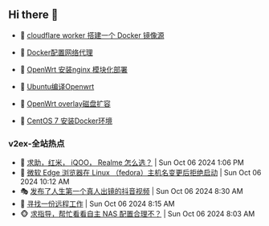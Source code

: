 ## Hi there 👋

<!--
**dkyg666/dkyg666** is a ✨ _special_ ✨ repository because its `README.md` (this file) appears on your GitHub profile.

Here are some ideas to get you started:

- 🔭 I’m currently working on ...
- 🌱 I’m currently learning ...
- 👯 I’m looking to collaborate on ...
- 🤔 I’m looking for help with ...
- 💬 Ask me about ...
- 📫 How to reach me: ...
- 😄 Pronouns: ...
- ⚡ Fun fact: ...
-->

<!-- BLOG-POST-LIST:START -->
- 🦩 [cloudflare worker 搭建一个 Docker 镜像源](http://blog.1996099.xyz/archives/cloudflare-worker-da-jian-yi-ge-docker-jing-xiang-zhan) 

- 🚦 [Docker配置网络代理](http://blog.1996099.xyz/archives/dockerpei-zhi-wang-luo-dai-li) 

- 🫶 [OpenWrt 安装nginx 模块化部署](http://blog.1996099.xyz/archives/openwrt-an-zhuang-nginx-mo-kuai-hua-bu-shu) 

- 🦄 [Ubuntu编译Openwrt](http://blog.1996099.xyz/archives/ubuntuzi-bian-yi-openwrt) 

- 🐻 [OpenWrt overlay磁盘扩容](http://blog.1996099.xyz/archives/openwrt-overlay) 

- 🤖 [CentOS 7 安装Docker环境](http://blog.1996099.xyz/archives/centos-docker) 
<!-- BLOG-POST-LIST:END -->

### v2ex-全站热点
<!-- v2ex:START -->
- 🥸 [求助，红米， iQOO， Realme 怎么选？](https://www.v2ex.com/t/1077932#reply10) | Sun Oct 06 2024 1:06 PM
- 🤗 [微软 Edge 浏览器在 Linux （fedora）主机名变更后拒绝启动](https://www.v2ex.com/t/1077919#reply2) | Sun Oct 06 2024 10:12 AM
- 🎭 [发布了人生第一个真人出镜的抖音视频](https://www.v2ex.com/t/1077909#reply19) | Sun Oct 06 2024 8:30 AM
- 🥷 [寻找一份远程工作](https://www.v2ex.com/t/1077908#reply2) | Sun Oct 06 2024 8:15 AM
- 🐵 [求指导，帮忙看看自主 NAS 配置合理不？](https://www.v2ex.com/t/1077905#reply27) | Sun Oct 06 2024 8:03 AM<!-- v2ex:END -->

